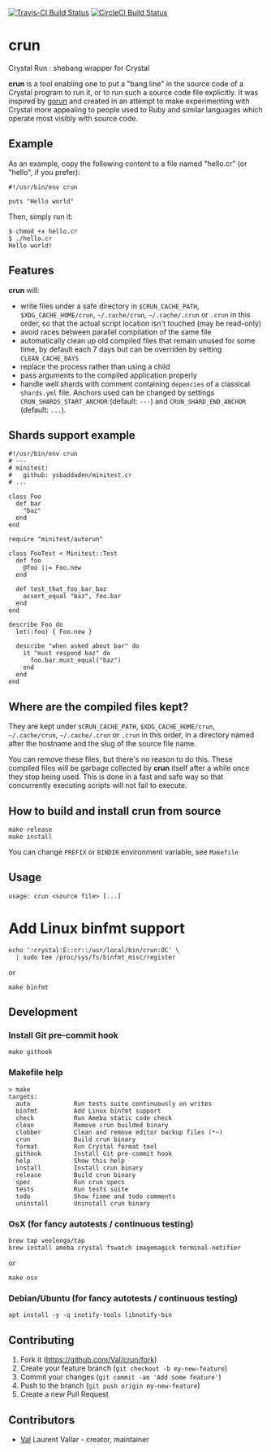 [![Travis-CI Build Status](https://travis-ci.org/Val/crun.svg?branch=master)](https://travis-ci.org/Val/crun)
[![CircleCI Build Status](https://circleci.com/gh/Val/crun.svg?style=shield)](https://circleci.com/gh/Val/crun)

# crun
Crystal Run : shebang wrapper for Crystal

**crun** is a tool enabling one to put a "bang line" in the source code of
a Crystal program to run it, or to run such a source code file explicitly.
It was inspired by [gorun](https://github.com/erning/gorun) and created in
an attempt to make experimenting with Crystal more appealing to people
used to Ruby and similar languages which operate most visibly with source
code.

## Example

As an example, copy the following content to a file named "hello.cr" (or
"hello", if you prefer):

```Crystal
#!/usr/bin/env crun

puts "Hello world"
```

Then, simply run it:


```
$ chmod +x hello.cr
$ ./hello.cr
Hello world!
```

## Features

**crun** will:

  * write files under a safe directory in `$CRUN_CACHE_PATH`,
    `$XDG_CACHE_HOME/crun`, `~/.cache/crun`, `~/.cache/.crun` or `.crun`
    in this order, so that the actual script location isn't touched
    (may be read-only)
  * avoid races between parallel compilation of the same file
  * automatically clean up old compiled files that remain unused for
    some time, by default each 7 days but can be overriden by setting
    `CLEAN_CACHE_DAYS`
  * replace the process rather than using a child
  * pass arguments to the compiled application properly
  * handle well shards with comment containing `depencies` of a
    classical `shards.yml` file. Anchors used can be changed by settings
    `CRUN_SHARDS_START_ANCHOR` (default: `---`) and
    `CRUN_SHARD_END_ANCHOR` (default: `...`).

## Shards support example

```Crystal
#!/usr/bin/env crun
# ---
# minitest:
#   github: ysbaddaden/minitest.cr
# ...

class Foo
  def bar
    "baz"
  end
end

require "minitest/autorun"

class FooTest < Minitest::Test
  def foo
    @foo ||= Foo.new
  end

  def test_that_foo_bar_baz
    assert_equal "baz", foo.bar
  end
end

describe Foo do
  let(:foo) { Foo.new }

  describe "when asked about bar" do
    it "must respond baz" do
      foo.bar.must_equal("baz")
    end
  end
end

```

## Where are the compiled files kept?

They are kept under `$CRUN_CACHE_PATH`, `$XDG_CACHE_HOME/crun`,
`~/.cache/crun`, `~/.cache/.crun` or `.crun` in this order, in a directory
named after the hostname and the slug of the source file name.

You can remove these files, but there's no reason to do this. These
compiled files will be garbage collected by **crun** itself after a while
once they stop being used. This is done in a fast and safe way so that
concurrently executing scripts will not fail to execute.

## How to build and install crun from source

```Shell
make release
make install
```

You can change `PREFIX` or `BINDIR` environment variable, see `Makefile`

## Usage

```Shell
usage: crun <source file> [...]
```

# Add Linux binfmt support

``` Shell
echo ':crystal:E::cr::/usr/local/bin/crun:OC' \
  | sudo tee /proc/sys/fs/binfmt_misc/register
```
or
```Shell
make binfmt
```

## Development

### Install Git pre-commit hook

```Shell
make githook
```

### Makefile help

```Shell
> make
targets:
  auto            Run tests suite continuously on writes
  binfmt          Add Linux binfmt support
  check           Run Ameba static code check
  clean           Remove crun builded binary
  clobber         Clean and remove editor backup files (*~)
  crun            Build crun binary
  format          Run Crystal format tool
  githook         Install Git pre-commit hook
  help            Show this help
  install         Install crun binary
  release         Build crun binary
  spec            Run crun specs
  tests           Run tests suite
  todo            Show fixme and todo comments
  uninstall       Uninstall crun binary
```

### OsX (for fancy autotests / continuous testing)

```Shell
brew tap veelenga/tap
brew install ameba crystal fswatch imagemagick terminal-notifier
```
or
```Shell
make osx
```

### Debian/Ubuntu (for fancy autotests / continuous testing)

```Shell
apt install -y -q inotify-tools libnotify-bin
```

## Contributing

1. Fork it (<https://github.com/Val/crun/fork>)
2. Create your feature branch (`git checkout -b my-new-feature`)
3. Commit your changes (`git commit -am 'Add some feature'`)
4. Push to the branch (`git push origin my-new-feature`)
5. Create a new Pull Request

## Contributors

- [Val](https://github.com/Val) Laurent Vallar - creator, maintainer
